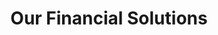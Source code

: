 ---
title: "Our Financial Solutions"
description: "Tailored services designed to address your most complex financial challenges and unlock strategic growth. Informani provides powerful insights without the need for expensive, in-house financial data analysts."

solutions:
  - id: "cashflow"
    title: "Cash Flow Forecasting"
    chart_id: "cashflowSolutionChart"
    chart_data: "solutions/cashflow.json"
    description: "Move beyond reactive cash management. Our cash flow forecasting services provide a dynamic, forward-looking view of your liquidity, enabling you to anticipate needs, optimize working capital, and make strategic investment decisions with confidence."
    features:
      - "<strong>Predictive Inflow & Outflow Analysis:</strong> Identify future cash surpluses and shortfalls before they occur."
      - "<strong>Working Capital Optimization:</strong> Pinpoint opportunities to improve your cash conversion cycle."
      - "<strong>Debt & Covenant Monitoring:</strong> Proactively manage loan covenants and liquidity ratios."
    cta_text: "Discuss Cash Flow"

  - id: "scenario"
    title: "Scenario Planning & Analysis"
    chart_id: "scenarioSolutionChart"
    chart_data: "solutions/scenario.json"
    description: "In today's volatile market, what-if is no longer a question but a necessity. Our scenario planning services allow you to model the potential impact of various internal and external factors on your financial performance, turning uncertainty into a strategic advantage."
    features:
      - "<strong>Best/Worst-Case Modeling:</strong> Understand the full spectrum of potential outcomes for your strategic initiatives."
      - "<strong>Market Fluctuation Simulation:</strong> Test your business resilience against changes in interest rates, commodity prices, or demand."
      - "<strong>M&A and Investment Analysis:</strong> Quantify the financial impact of major strategic decisions before you commit."
    cta_text: "Plan Scenarios"
    
  - id: "budget"
    title: "Budget & Variance Analysis"
    chart_id: "budgetSolutionChart"
    chart_data: "solutions/budget.json"
    description: "Transform your annual, static budget into a living, breathing management tool. We help you move beyond simple budget-vs-actual reporting to understand the 'why' behind your financial performance, enabling faster course corrections and more accurate future planning."
    features:
      - "<strong>Real-time Performance Dashboards:</strong> Instantly compare actual results against budgets and forecasts."
      - "<strong>Root Cause Drill-Down:</strong> Quickly identify the key drivers of financial variance, from price to volume to mix."
      - "<strong>Rolling Forecast Integration:</strong> Evolve your planning process with continuous, updated forecasts based on the latest data."
    cta_text: "Improve Budgeting"
---